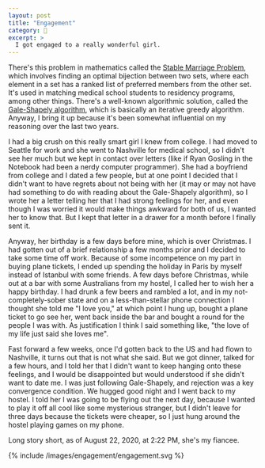 ```yaml
---
layout: post
title: "Engagement"
category: 💍
excerpt: >
  I got engaged to a really wonderful girl.
---
```


There's this problem in mathematics called the [Stable Marriage Problem][stable-marriage-problem], which involves finding an optimal bijection between two sets, where each element in a set has a ranked list of preferred members from the other set. It's used in matching medical school students to residency programs, among other things. There's a well-known algorithmic solution, called the [Gale-Shapely algorithm][gale-shapely], which is basically an iterative greedy algorithm. Anyway, I bring it up because it's been somewhat influential on my reasoning over the last two years.

I had a big crush on this really smart girl I knew from college. I had moved to Seattle for work and she went to Nashville for medical school, so I didn't see her much but we kept in contact over letters (like if Ryan Gosling in the Notebook had been a nerdy computer programmer). She had a boyfriend from college and I dated a few people, but at one point I decided that I didn't want to have regrets about not being with her (it may or may not have had something to do with reading about the Gale-Shapely algorithm), so I wrote her a letter telling her that I had strong feelings for her, and even though I was worried it would make things awkward for both of us, I wanted her to know that. But I kept that letter in a drawer for a month before I finally sent it.

Anyway, her birthday is a few days before mine, which is over Christmas. I had gotten out of a brief relationship a few months prior and I decided to take some time off work. Because of some incompetence on my part in buying plane tickets, I ended up spending the holiday in Paris by myself instead of Istanbul with some friends. A few days before Christmas, while out at a bar with some Australians from my hostel, I called her to wish her a happy birthday. I had drunk a few beers and rambled a lot, and in my not-completely-sober state and on a less-than-stellar phone connection I thought she told me "I love you," at which point I hung up, bought a plane ticket to go see her, went back inside the bar and bought a round for the people I was with. As justification I think I said something like, "the love of my life just said she loves me".

Fast forward a few weeks, once I'd gotten back to the US and had flown to Nashville, it turns out that is not what she said. But we got dinner, talked for a few hours, and I told her that I didn't want to keep hanging onto these feelings, and I would be disappointed but would understood if she didn't want to date me. I was just following Gale-Shapely, and rejection was a key convergence condition. We hugged good night and I went back to my hostel. I told her I was going to be flying out the next day, because I wanted to play it off all cool like some mysterious stranger, but I didn't leave for three days because the tickets were cheaper, so I just hung around the hostel playing games on my phone.

Long story short, as of August 22, 2020, at 2:22 PM, she's my fiancee.

{% include /images/engagement/engagement.svg %}

[stable-marriage-problem]: https://en.wikipedia.org/wiki/Stable_marriage_problem
[gale-shapely]: https://en.wikipedia.org/wiki/Gale%E2%80%93Shapley_algorithm
